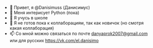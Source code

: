 - 👋 Привет, я @Danisimuss (Данисимус)
- 👀 Меня интерисует Python (пока)
- 🌱 Я учусь в школе
- 💞️ Я не готов пока к коллаборациям, так как новичок (но смотря какая коллаборация)
- 📫 Со мной можно связаться по почте danyaprok2007@gmail.com или для русских https://vk.com/el.danisimo
<!---
Danisimuss/Danisimuss is a ✨ special ✨ repository because its `README.md` (this file) appears on your GitHub profile.
You can click the Preview link to take a look at your changes.
--->
